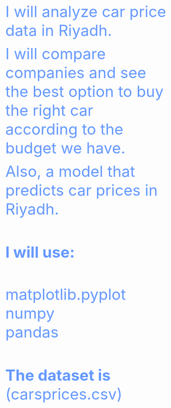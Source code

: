 <html>



<body>

<p><font size="7" color="#6699FF">I will analyze car price data in Riyadh.
</font></p>
<p><font size="7" color="#6699FF">I will compare companies and see the best option to buy the 
right car according to the budget we have.</font></p>
<p><font size="7" color="#6699FF">Also, a model that predicts car prices in Riyadh.</font></p>
<p>&nbsp;</p>
<p>&nbsp;</p>
<p><font size="7" color="#6699FF"><b>I</b></font><b><font size="7" color="#6699FF"> 
will use:</font></b></p>
<p><font size="7" color="#6699FF"><br>
matplotlib.pyplot<br>
numpy<br>
pandas</font></p>
<p>&nbsp;</p>
<p>&nbsp;</p>
<p><font size="7" color="#6699FF"><b>The dataset is</b> (carsprices.csv)</font></p>
<p>&nbsp;</p>
<p>&nbsp;</p>

</body>

</html>
